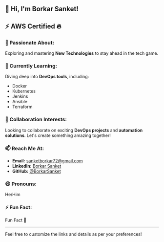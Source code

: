## 👋 Hi, I'm Borkar Sanket!

## ⚡ AWS Certified 🔥

### 👀 Passionate About:
Exploring and mastering **New Technologies** to stay ahead in the tech game.

### 🌱 Currently Learning:
Diving deep into **DevOps tools**, including:
- Docker
- Kubernetes
- Jenkins
- Ansible
- Terraform

### 💞️ Collaboration Interests:
Looking to collaborate on exciting **DevOps projects** and **automation solutions**. Let's create something amazing together!

### 📫 Reach Me At:
- **Email:** sanketborkar72@gmail.com
- **LinkedIn:** [Borkar Sanket](https://www.linkedin.com/in/sanket-borkar)
- **GitHub:** [@BorkarSanket](https://github.com/borkarsanket)

### 😄 Pronouns:
He/Him

### ⚡ Fun Fact:
Fun Fact 🧩

---

Feel free to customize the links and details as per your preferences!

<!---
borkarsanket/borkarsanket is a ✨ special ✨ repository because its `README.md` (this file) appears on your GitHub profile.
You can click the Preview link to take a look at your changes.
--->
